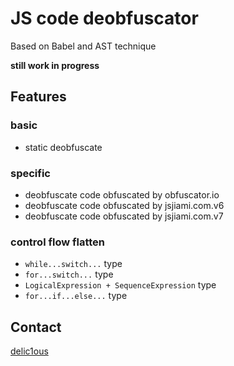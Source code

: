 # JS code deobfuscator

Based on Babel and AST technique

**still work in progress**

## Features

### basic

- static deobfuscate

### specific

- deobfuscate code obfuscated by obfuscator.io
- deobfuscate code obfuscated by jsjiami.com.v6
- deobfuscate code obfuscated by jsjiami.com.v7

### control flow flatten

- `while...switch...` type
- `for...switch...` type
- `LogicalExpression + SequenceExpression` type
- `for...if...else...` type

## Contact

[delic1ous](https://space.bilibili.com/692064472)
